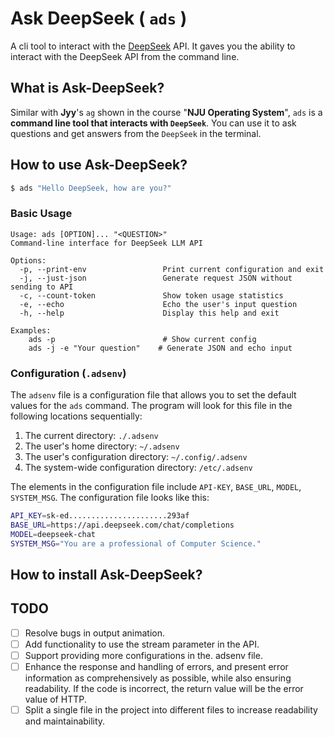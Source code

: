 # Ask DeepSeek ( `ads` )

A cli tool to interact with the [DeepSeek](https://github.com/deepseek-ai/DeepSeek-V3) API.
It gaves you the ability to interact with the DeepSeek API from the command line.

## What is Ask-DeepSeek?

Similar with **Jyy**'s `ag` shown in the course "**NJU Operating System**", `ads` is a **command line tool that interacts with `DeepSeek`**. You can use it to ask questions and get answers from the `DeepSeek` in the terminal.


## How to use Ask-DeepSeek?


```bash
$ ads "Hello DeepSeek, how are you?"
```


### Basic Usage

```
Usage: ads [OPTION]... "<QUESTION>"
Command-line interface for DeepSeek LLM API

Options:
  -p, --print-env                 Print current configuration and exit
  -j, --just-json                 Generate request JSON without sending to API
  -c, --count-token               Show token usage statistics
  -e, --echo                      Echo the user's input question
  -h, --help                      Display this help and exit

Examples:
    ads -p                        # Show current config   
    ads -j -e "Your question"    # Generate JSON and echo input
```

### Configuration (`.adsenv`)

The `adsenv` file is a configuration file that allows you to set the default values for the `ads` command.
The program will look for this file in the following locations sequentially:
1. The current directory: `./.adsenv`
2. The user's home directory: `~/.adsenv`
3. The user's configuration directory: `~/.config/.adsenv`
4. The system-wide configuration directory: `/etc/.adsenv`

The elements in the configuration file include `API-KEY`, `BASE_URL`, `MODEL`, `SYSTEM_MSG`. The configuration file looks like this:

```bash
API_KEY=sk-ed......................293af
BASE_URL=https://api.deepseek.com/chat/completions
MODEL=deepseek-chat
SYSTEM_MSG="You are a professional of Computer Science."
```


## How to install Ask-DeepSeek?

## TODO
- [ ] Resolve bugs in output animation.
- [ ] Add functionality to use the stream parameter in the API.
- [ ] Support providing more configurations in the. adsenv file.
- [ ] Enhance the response and handling of errors, and present error information as comprehensively as possible, while also ensuring readability. If the code is incorrect, the return value will be the error value of HTTP.
- [ ] Split a single file in the project into different files to increase readability and maintainability.